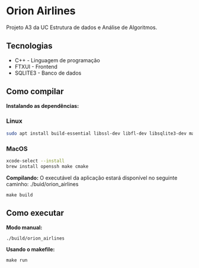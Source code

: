 # Orion Airlines

Projeto A3 da UC Estrutura de dados e Análise de Algoritmos.

## Tecnologias

* C++ - Linguagem de programação
* FTXUI - Frontend
* SQLITE3 - Banco de dados

## Como compilar

**Instalando as dependências:**

### Linux

```bash
sudo apt install build-essential libssl-dev libfl-dev libsqlite3-dev make cmake
```

### MacOS

```zsh
xcode-select --install
brew install openssh make cmake 
```

**Compilando:**
O executável da aplicação estará disponível no seguinte caminho: ./buid/orion_airlines

```console
make build
```

## Como executar

**Modo manual:**

```console
./build/orion_airlines
```

**Usando o makefile:**

```console
make run
```
